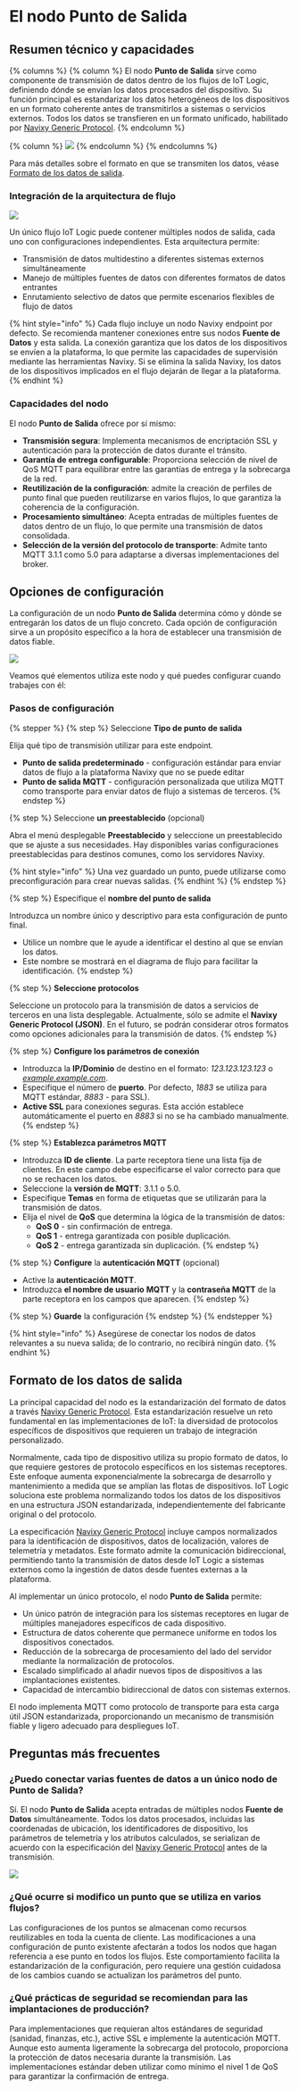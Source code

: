 # El nodo Punto de Salida

## Resumen técnico y capacidades

{% columns %}
{% column %}
El nodo **Punto de Salida** sirve como componente de transmisión de datos dentro de los flujos de IoT Logic, definiendo dónde se envían los datos procesados del dispositivo. Su función principal es estandarizar los datos heterogéneos de los dispositivos en un formato coherente antes de transmitirlos a sistemas o servicios externos. Todos los datos se transfieren en un formato unificado, habilitado por [Navixy Generic Protocol](https://app.gitbook.com/s/tx3J5BxnWyPV0nP2xr0z/technologies/navixy-generic-protocol).
{% endcolumn %}

{% column %}
![](../../../../gua-del-usuario/cuenta/iot-logic/gestin-de-flujos/attachments/image-20250407-210332.png)
{% endcolumn %}
{% endcolumns %}

Para más detalles sobre el formato en que se transmiten los datos, véase [Formato de los datos de salida](el-nodo-punto-de-salida.md#formato-de-los-datos-de-salida).

### Integración de la arquitectura de flujo

![](../../../../gua-del-usuario/cuenta/iot-logic/gestin-de-flujos/attachments/Output-endpoint-in-flow.webp)

Un único flujo IoT Logic puede contener múltiples nodos de salida, cada uno con configuraciones independientes. Esta arquitectura permite:

* Transmisión de datos multidestino a diferentes sistemas externos simultáneamente
* Manejo de múltiples fuentes de datos con diferentes formatos de datos entrantes
* Enrutamiento selectivo de datos que permite escenarios flexibles de flujo de datos

{% hint style="info" %}
Cada flujo incluye un nodo Navixy endpoint por defecto. Se recomienda mantener conexiones entre sus nodos **Fuente de Datos** y esta salida. La conexión garantiza que los datos de los dispositivos se envíen a la plataforma, lo que permite las capacidades de supervisión mediante las herramientas Navixy. Si se elimina la salida Navixy, los datos de los dispositivos implicados en el flujo dejarán de llegar a la plataforma.
{% endhint %}

### Capacidades del nodo

El nodo **Punto de Salida** ofrece por sí mismo:

* **Transmisión segura**: Implementa mecanismos de encriptación SSL y autenticación para la protección de datos durante el tránsito.
* **Garantía de entrega configurable**: Proporciona selección de nivel de QoS MQTT para equilibrar entre las garantías de entrega y la sobrecarga de la red.
* **Reutilización de la configuración**: admite la creación de perfiles de punto final que pueden reutilizarse en varios flujos, lo que garantiza la coherencia de la configuración.
* **Procesamiento simultáneo**: Acepta entradas de múltiples fuentes de datos dentro de un flujo, lo que permite una transmisión de datos consolidada.
* **Selección de la versión del protocolo de transporte**: Admite tanto MQTT 3.1.1 como 5.0 para adaptarse a diversas implementaciones del broker.

## Opciones de configuración

La configuración de un nodo **Punto de Salida** determina cómo y dónde se entregarán los datos de un flujo concreto. Cada opción de configuración sirve a un propósito específico a la hora de establecer una transmisión de datos fiable.

![](../../../../gua-del-usuario/cuenta/iot-logic/gestin-de-flujos/attachments/image-20250403-160749.png)

Veamos qué elementos utiliza este nodo y qué puedes configurar cuando trabajes con él:

### Pasos de configuración

{% stepper %}
{% step %}
Seleccione **Tipo de punto de salida**

Elija qué tipo de transmisión utilizar para este endpoint.

* **Punto de salida predeterminado** - configuración estándar para enviar datos de flujo a la plataforma Navixy que no se puede editar
* **Punto de salida MQTT** - configuración personalizada que utiliza MQTT como transporte para enviar datos de flujo a sistemas de terceros.
{% endstep %}

{% step %}
Seleccione **un preestablecido** (opcional)

Abra el menú desplegable **Preestablecido** y seleccione un preestablecido que se ajuste a sus necesidades. Hay disponibles varias configuraciones preestablecidas para destinos comunes, como los servidores Navixy.

{% hint style="info" %}
Una vez guardado un punto, puede utilizarse como preconfiguración para crear nuevas salidas.
{% endhint %}
{% endstep %}

{% step %}
Especifique el **nombre del punto de salida**

Introduzca un nombre único y descriptivo para esta configuración de punto final.

* Utilice un nombre que le ayude a identificar el destino al que se envían los datos.
* Este nombre se mostrará en el diagrama de flujo para facilitar la identificación.
{% endstep %}

{% step %}
**Seleccione protocolos**

Seleccione un protocolo para la transmisión de datos a servicios de terceros en una lista desplegable. Actualmente, sólo se admite el **Navixy Generic Protocol (JSON)**. En el futuro, se podrán considerar otros formatos como opciones adicionales para la transmisión de datos.
{% endstep %}

{% step %}
**Configure los parámetros de conexión**

* Introduzca la **IP/Dominio** de destino en el formato: _123.123.123.123_ o [_example.example.com_](http://example.example.com).
* Especifique el número de **puerto**. Por defecto, _1883_ se utiliza para MQTT estándar, _8883_ - para SSL).
* **Active SSL** para conexiones seguras. Esta acción establece automáticamente el puerto en _8883_ si no se ha cambiado manualmente.
{% endstep %}

{% step %}
**Establezca parámetros MQTT**

* Introduzca **ID de cliente**. La parte receptora tiene una lista fija de clientes. En este campo debe especificarse el valor correcto para que no se rechacen los datos.
* Seleccione la **versión de MQTT**: 3.1.1 o 5.0.
* Especifique **Temas** en forma de etiquetas que se utilizarán para la transmisión de datos.
* Elija el nivel de **QoS** que determina la lógica de la transmisión de datos:
  * **QoS 0** - sin confirmación de entrega.
  * **QoS 1** - entrega garantizada con posible duplicación.
  * **QoS 2** - entrega garantizada sin duplicación.
{% endstep %}

{% step %}
**Configure** la **autenticación MQTT** (opcional)

* Active la **autenticación MQTT**.
* Introduzca **el nombre de usuario** **MQTT** y la **contraseña MQTT** de la parte receptora en los campos que aparecen.
{% endstep %}

{% step %}
**Guarde** la configuración
{% endstep %}
{% endstepper %}

{% hint style="info" %}
Asegúrese de conectar los nodos de datos relevantes a su nueva salida; de lo contrario, no recibirá ningún dato.
{% endhint %}

## Formato de los datos de salida

La principal capacidad del nodo es la estandarización del formato de datos a través [Navixy Generic Protocol](https://app.gitbook.com/s/tx3J5BxnWyPV0nP2xr0z/technologies/navixy-generic-protocol). Esta estandarización resuelve un reto fundamental en las implementaciones de IoT: la diversidad de protocolos específicos de dispositivos que requieren un trabajo de integración personalizado.

Normalmente, cada tipo de dispositivo utiliza su propio formato de datos, lo que requiere gestores de protocolo específicos en los sistemas receptores. Este enfoque aumenta exponencialmente la sobrecarga de desarrollo y mantenimiento a medida que se amplían las flotas de dispositivos. IoT Logic soluciona este problema normalizando todos los datos de los dispositivos en una estructura JSON estandarizada, independientemente del fabricante original o del protocolo.

La especificación [Navixy Generic Protocol](https://app.gitbook.com/s/tx3J5BxnWyPV0nP2xr0z/technologies/navixy-generic-protocol) incluye campos normalizados para la identificación de dispositivos, datos de localización, valores de telemetría y metadatos. Este formato admite la comunicación bidireccional, permitiendo tanto la transmisión de datos desde IoT Logic a sistemas externos como la ingestión de datos desde fuentes externas a la plataforma.

Al implementar un único protocolo, el nodo **Punto de Salida** permite:

* Un único patrón de integración para los sistemas receptores en lugar de múltiples manejadores específicos de cada dispositivo.
* Estructura de datos coherente que permanece uniforme en todos los dispositivos conectados.
* Reducción de la sobrecarga de procesamiento del lado del servidor mediante la normalización de protocolos.
* Escalado simplificado al añadir nuevos tipos de dispositivos a las implantaciones existentes.
* Capacidad de intercambio bidireccional de datos con sistemas externos.

El nodo implementa MQTT como protocolo de transporte para esta carga útil JSON estandarizada, proporcionando un mecanismo de transmisión fiable y ligero adecuado para despliegues IoT.

## Preguntas más frecuentes

### ¿Puedo conectar varias fuentes de datos a un único nodo de Punto de Salida?

Sí. El nodo **Punto de Salida** acepta entradas de múltiples nodos **Fuente de Datos** simultáneamente. Todos los datos procesados, incluidas las coordenadas de ubicación, los identificadores de dispositivo, los parámetros de telemetría y los atributos calculados, se serializan de acuerdo con la especificación del [Navixy Generic Protocol](https://app.gitbook.com/s/tx3J5BxnWyPV0nP2xr0z/technologies/navixy-generic-protocol) antes de la transmisión.

![](../../../../gua-del-usuario/cuenta/iot-logic/gestin-de-flujos/attachments/image-20250404-105858.png)

### ¿Qué ocurre si modifico un punto que se utiliza en varios flujos?

Las configuraciones de los puntos se almacenan como recursos reutilizables en toda la cuenta de cliente. Las modificaciones a una configuración de punto existente afectarán a todos los nodos que hagan referencia a ese punto en todos los flujos. Este comportamiento facilita la estandarización de la configuración, pero requiere una gestión cuidadosa de los cambios cuando se actualizan los parámetros del punto.

### ¿Qué prácticas de seguridad se recomiendan para las implantaciones de producción?

Para implementaciones que requieran altos estándares de seguridad (sanidad, finanzas, etc.), active SSL e implemente la autenticación MQTT. Aunque esto aumenta ligeramente la sobrecarga del protocolo, proporciona la protección de datos necesaria durante la transmisión. Las implementaciones estándar deben utilizar como mínimo el nivel 1 de QoS para garantizar la confirmación de entrega.
